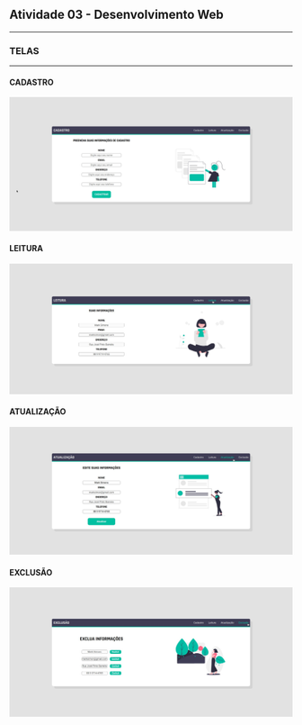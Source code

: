 ## Atividade 03 - Desenvolvimento Web
_________________________________________________________________________

### TELAS

_________________________________________________________________________

#### CADASTRO
<img src = "./prints/cadastro.jpg"/>

#### LEITURA
<img src = "./prints/leitura.jpg"/>

#### ATUALIZAÇÃO
<img src = "./prints/att.jpg"/>

#### EXCLUSÃO
<img src = "./prints/excluir.jpg"/>